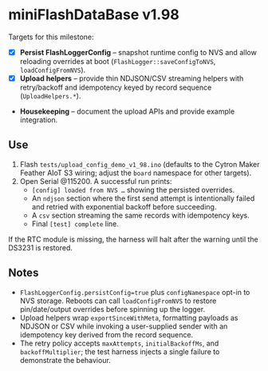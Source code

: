 # miniFlashDataBase v1.98

Targets for this milestone:

- [x] **Persist FlashLoggerConfig** – snapshot runtime config to NVS and allow
  reloading overrides at boot (`FlashLogger::saveConfigToNVS`, `loadConfigFromNVS`).
- [x] **Upload helpers** – provide thin NDJSON/CSV streaming helpers with
  retry/backoff and idempotency keyed by record sequence (`UploadHelpers.*`).
- **Housekeeping** – document the upload APIs and provide example integration.

## Use

1. Flash `tests/upload_config_demo_v1_98.ino` (defaults to the Cytron Maker
   Feather AIoT S3 wiring; adjust the `board` namespace for other targets).
2. Open Serial @115200. A successful run prints:
   - `[config] loaded from NVS …` showing the persisted overrides.
   - An `ndjson` section where the first send attempt is intentionally failed
     and retried with exponential backoff before succeeding.
   - A `csv` section streaming the same records with idempotency keys.
   - Final `[test] complete` line.

If the RTC module is missing, the harness will halt after the warning until the
DS3231 is restored.

## Notes

- `FlashLoggerConfig.persistConfig=true` plus `configNamespace` opt-in to NVS
  storage. Reboots can call `loadConfigFromNVS` to restore pin/date/output
  overrides before spinning up the logger.
- Upload helpers wrap `exportSinceWithMeta`, formatting payloads as NDJSON or
  CSV while invoking a user-supplied sender with an idempotency key derived from
  the record sequence.
- The retry policy accepts `maxAttempts`, `initialBackoffMs`, and
  `backoffMultiplier`; the test harness injects a single failure to demonstrate
  the behaviour.
